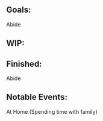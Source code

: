 ## Goals:
Abide

## WIP:

## Finished:
Abide

## Notable Events:
At Home (Spending time with family)
